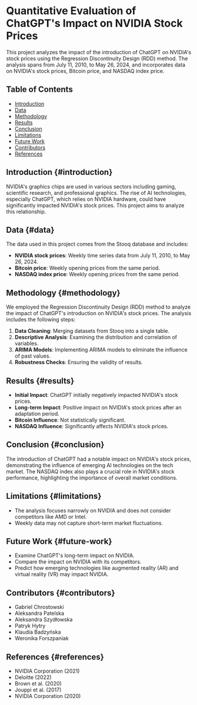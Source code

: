 # Quantitative Evaluation of ChatGPT's Impact on NVIDIA Stock Prices

This project analyzes the impact of the introduction of ChatGPT on NVIDIA's stock prices using the Regression Discontinuity Design (RDD) method. The analysis spans from July 11, 2010, to May 26, 2024, and incorporates data on NVIDIA's stock prices, Bitcoin price, and NASDAQ index price.

## Table of Contents

-   [Introduction](#introduction)
-   [Data](#data)
-   [Methodology](#methodology)
-   [Results](#results)
-   [Conclusion](#conclusion)
-   [Limitations](#limitations)
-   [Future Work](#future-work)
-   [Contributors](#contributors)
-   [References](#references)

## Introduction {#introduction}

NVIDIA's graphics chips are used in various sectors including gaming, scientific research, and professional graphics. The rise of AI technologies, especially ChatGPT, which relies on NVIDIA hardware, could have significantly impacted NVIDIA's stock prices. This project aims to analyze this relationship.

## Data {#data}

The data used in this project comes from the Stooq database and includes:

-   **NVIDIA stock prices**: Weekly time series data from July 11, 2010, to May 26, 2024.
-   **Bitcoin price**: Weekly opening prices from the same period.
-   **NASDAQ index price**: Weekly opening prices from the same period.

## Methodology {#methodology}

We employed the Regression Discontinuity Design (RDD) method to analyze the impact of ChatGPT's introduction on NVIDIA's stock prices. The analysis includes the following steps:

1.  **Data Cleaning**: Merging datasets from Stooq into a single table.
2.  **Descriptive Analysis**: Examining the distribution and correlation of variables.
3.  **ARIMA Models**: Implementing ARIMA models to eliminate the influence of past values.
4.  **Robustness Checks**: Ensuring the validity of results.

## Results {#results}

-   **Initial Impact**: ChatGPT initially negatively impacted NVIDIA's stock prices.
-   **Long-term Impact**: Positive impact on NVIDIA's stock prices after an adaptation period.
-   **Bitcoin Influence**: Not statistically significant.
-   **NASDAQ Influence**: Significantly affects NVIDIA's stock prices.

## Conclusion {#conclusion}

The introduction of ChatGPT had a notable impact on NVIDIA's stock prices, demonstrating the influence of emerging AI technologies on the tech market. The NASDAQ index also plays a crucial role in NVIDIA's stock performance, highlighting the importance of overall market conditions.

## Limitations {#limitations}

-   The analysis focuses narrowly on NVIDIA and does not consider competitors like AMD or Intel.
-   Weekly data may not capture short-term market fluctuations.

## Future Work {#future-work}

-   Examine ChatGPT's long-term impact on NVIDIA.
-   Compare the impact on NVIDIA with its competitors.
-   Predict how emerging technologies like augmented reality (AR) and virtual reality (VR) may impact NVIDIA.

## Contributors {#contributors}

-   Gabriel Chrostowski
-   Aleksandra Patelska
-   Aleksandra Szydłowska
-   Patryk Hytry
-   Klaudia Badzyńska
-   Weronika Forszpaniak

## References {#references}

-   NVIDIA Corporation (2021)
-   Deloitte (2022)
-   Brown et al. (2020)
-   Jouppi et al. (2017)
-   NVIDIA Corporation (2020)
